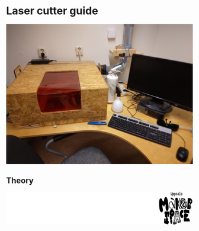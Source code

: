 # Laser cutter guide

![Our laser cutter](laser_cutter.jpg)

## Theory

![Uppsala Makerspace](2024_logo_Complex_Black_thumbnail.png)
